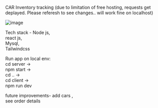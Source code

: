 CAR Inventory tracking (due to limitation of free hosting, requests get deplayed. Please referesh to see changes.. will work fine on localhost)

![image](https://github.com/Anshikaj69/car_inventory/assets/94690313/1e05cf2c-754f-4c9d-b758-9affd8a06cd0)

Tech stack -
Node js,  
react js,  
Mysql,  
Tailwindcss

Run app on local env:  
cd server ->     
npm start ->  
cd ..  ->  
cd client  ->  
npm run dev



future improvements-   add cars ,  
see order details
